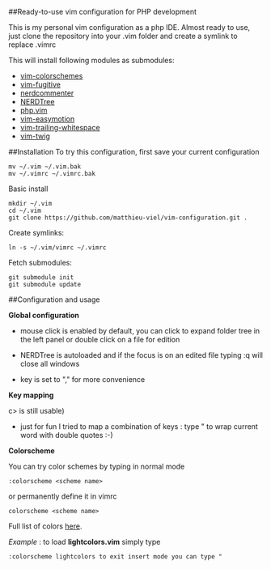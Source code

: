 ##Ready-to-use vim configuration for PHP development

This is my personal vim configuration as a php IDE. Almost ready to use, just clone the repository into your .vim folder and create a symlink to replace .vimrc

This will install following modules as submodules:

* [vim-colorschemes](https://github.com/flazz/vim-colorschemes)
* [vim-fugitive](https://github.com/tpope/vim-fugitive)
* [nerdcommenter](https://github.com/scrooloose/nerdcommenter)
* [NERDTree](https://github.com/scrooloose/nerdtree)
* [php.vim](https://github.com/StanAngeloff/php.vim)
* [vim-easymotion](https://github.com/Lokaltog/vim-easymotion)
* [vim-trailing-whitespace](https://github.com/bronson/vim-trailing-whitespace)
* [vim-twig](https://github.com/evidens/vim-twig)


##Installation
To try this configuration, first save your current configuration

    mv ~/.vim ~/.vim.bak
    mv ~/.vimrc ~/.vimrc.bak

Basic install 

    mkdir ~/.vim
    cd ~/.vim
    git clone https://github.com/matthieu-viel/vim-configuration.git .

Create symlinks:

    ln -s ~/.vim/vimrc ~/.vimrc

Fetch submodules:

    git submodule init
    git submodule update

##Configuration and usage

**Global configuration**

* mouse click is enabled by default, you can click to expand folder tree in the left panel or double click on a file for edition

* NERDTree is autoloaded and if the focus is on an edited file typing :q will close all windows

* <leader> key is set to "," for more convenience

**Key mapping**

c> is still usable)
* just for fun I tried to map a combination of keys : type <leader>" to wrap current word with double quotes :-)


**Colorscheme**

You can try color schemes by typing in normal mode

    :colorscheme <scheme name>

or permanently define it in vimrc 

    colorscheme <scheme name>

Full list of colors [here](https://github.com/flazz/vim-colorschemes/tree/master/colors).

*Example* : to load **lightcolors.vim** simply type

    :colorscheme lightcolors to exit insert mode you can type "
